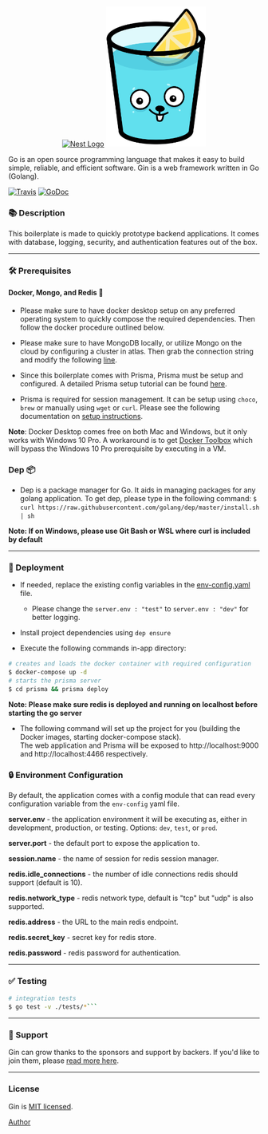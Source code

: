 
<p align="center">  
  <a href="http://golang.org" target="blank"><img src="https://cacophony.org.nz/sites/default/files/gopher.png" width="200" alt="Nest Logo" /></a>  
  <a href="http://golang.org" target="blank"><img src="https://raw.githubusercontent.com/gin-gonic/logo/master/color.png" width="200" alt="Nest Logo" /></a>  
</p>  
  
Go is an open source programming language that makes it easy to build simple, reliable, and efficient software. Gin is a web framework written in Go (Golang).  

[![Travis](https://travis-ci.org/msanvarov/gin-rest-prisma-boilerplate.svg?branch=master)](https://travis-ci.org/msanvarov/gin-rest-prisma-boilerplate)
[![GoDoc](https://godoc.org/github.com/gin-gonic/gin?status.svg)](https://godoc.org/github.com/gin-gonic/gin)  

  ### 📚 Description  
  
This boilerplate is made to quickly prototype backend applications. It comes with database, logging, security, and authentication features out of the box.  
  
---  
  
### 🛠️ Prerequisites  
  
#### Docker, Mongo, and Redis 🐳  
  
-   Please make sure to have docker desktop setup on any preferred operating system to quickly compose the required dependencies. Then follow the docker procedure outlined below.

- Please make sure to have MongoDB locally, or utilize Mongo on the cloud by configuring a cluster in atlas. Then grab the connection string and modify the following [line](https://github.com/msanvarov/gin-rest-prisma-boilerplate/blob/master/docker-compose.yml#L17).  
  
- Since this boilerplate comes with Prisma, Prisma must be setup and configured. A detailed Prisma setup tutorial can be found [here](https://www.prisma.io/docs/get-started/01-setting-up-prisma-existing-database-GO-g003/).  

- Prisma is required for session management. It can be setup using `choco`, `brew` or manually using `wget` or `curl`. Please see the following documentation on [setup instructions](https://redis.io/topics/quickstart).

**Note**: Docker Desktop comes free on both Mac and Windows, but it only works with Windows 10 Pro. A workaround is to get  [Docker Toolbox](https://docs.docker.com/toolbox/toolbox_install_windows/)  which will bypass the Windows 10 Pro prerequisite by executing in a VM.
  
### Dep 📦   

- Dep is a package manager for Go. It aids in managing packages for any golang application. To get dep, please type in the following command: `$ curl https://raw.githubusercontent.com/golang/dep/master/install.sh | sh` 
  
**Note: If on Windows, please use Git Bash or WSL where curl is included by default**   

---  
  
### 🚀 Deployment  
  
- If needed, replace the existing config variables in the [env-config.yaml](https://github.com/msanvarov/gin-rest-prisma-boilerplate/blob/master/env-config.yaml) file.  
	- Please change the `server.env : "test"` to `server.env : "dev"` for better logging.  
  
- Install project dependencies using `dep ensure`  
  
- Execute the following commands in-app directory:  

``` bash
# creates and loads the docker container with required configuration  
$ docker-compose up -d
# starts the prisma server  
$ cd prisma && prisma deploy
```

**Note: Please make sure redis is deployed and running on localhost before starting the go server**
  
- The following command will set up the project for you (building the Docker images, starting docker-compose stack).   
The web application and Prisma will be exposed to http://localhost:9000 and http://localhost:4466 respectively. 
  
### 🔒 Environment Configuration  
  
By default, the application comes with a config module that can read every configuration variable from the `env-config` yaml file.  
  
**server.env** - the application environment it will be executing as, either in development, production, or testing. Options: `dev`, `test`, or `prod`.   
  
**server.port** - the default port to expose the application to.
  
**session.name** - the name of session for redis session manager.  
  
**redis.idle_connections** - the number of idle connections redis should support (default is 10).

**redis.network_type** - redis network type, default is "tcp" but "udp" is also supported.
  
**redis.address** - the URL to the main redis endpoint.

**redis.secret_key** - secret key for redis store.

**redis.password** - redis password for authentication.
  
---  
  
### ✅ Testing  

```bash
# integration tests
$ go test -v ./tests/*```  
```

---  

### 👥  Support

Gin can grow thanks to the sponsors and support by backers. If you'd like to join them, please [read more here](https://github.com/gin-gonic/gin).

----------

### License

Gin is [MIT licensed](https://github.com/gin-gonic/gin/blob/master/LICENSE).

[Author](https://msanvarov.github.io/personal-portfolio/)